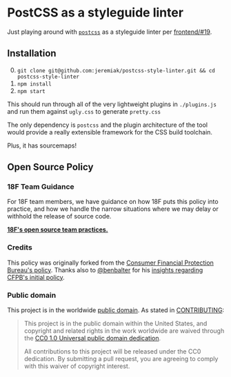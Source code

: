 # PostCSS as a styleguide linter

Just playing around with [`postcss`](https://npm.im/postcss) as a styleguide linter per [frontend/#19](https://github.com/18F/frontend/issues/19).

## Installation

0. `git clone git@github.com:jeremiak/postcss-style-linter.git && cd postcss-style-linter`
0. `npm install`
0. `npm start`

This should run through all of the very lightweight plugins in `./plugins.js` and run them against `ugly.css` to generate `pretty.css`

The only dependency is `postcss` and the plugin architecture of the tool would provide a really extensible framework for the CSS build toolchain.

Plus, it has sourcemaps!

## Open Source Policy

### 18F Team Guidance

For 18F team members, we have guidance on how 18F puts this policy into practice, and how we handle the narrow situations where we may delay or withhold the release of source code.

**[18F's open source team practices.](https://github.com/18F/open-source-policy/blob/master/practice.md)**

### Credits

This policy was originally forked from the [Consumer Financial Protection Bureau's policy](https://github.com/cfpb/source-code-policy). Thanks also to [@benbalter](https://github.com/benbalter) for his [insights regarding CFPB's initial policy](http://ben.balter.com/2012/04/10/whats-missing-from-cfpbs-awesome-new-source-code-policy/).


### Public domain

This project is in the worldwide [public domain](LICENSE.md). As stated in [CONTRIBUTING](CONTRIBUTING.md):

> This project is in the public domain within the United States, and copyright and related rights in the work worldwide are waived through the [CC0 1.0 Universal public domain dedication](https://creativecommons.org/publicdomain/zero/1.0/).
>
> All contributions to this project will be released under the CC0 dedication. By submitting a pull request, you are agreeing to comply with this waiver of copyright interest.
